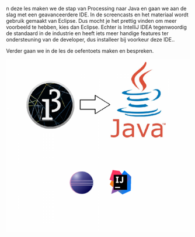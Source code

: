 n deze les maken we de stap van Processing naar Java en gaan we aan de slag met een geavanceerdere IDE. In de screencasts en het materiaal wordt gebruik gemaakt van Eclipse. Dus mocht je het prettig vinden om meer voorbeeld te hebben, kies dan Eclipse. Echter is IntelliJ IDEA tegenwoordig de standaard in de industrie en heeft iets meer handige features ter ondersteuning van de developer, dus installeer bij voorkeur deze IDE..

Verder gaan we in de les de oefentoets maken en bespreken.

![ProcessingNaarJava](images/ProcessingNaarJava.png)